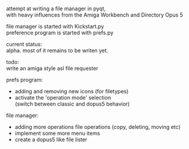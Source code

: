 attempt at writing a file manager in pyqt,   
with heavy influences from the Amiga Workbench and Directory Opus 5

file manager is started with Kickstart.py   
preference program is started with prefs.py   

current status:   
alpha. most of it remains to be writen yet.


todo:   
write an amiga style asl file requester

prefs program:   
- adding and removing new icons (for filetypes)   
- activate the 'operation mode' selection   
  (switch between classic and dopus5 behavior)   

file manager:   
- adding more operations file operations (copy, deleting, moving etc)   
- implement some more menu items   
- create a dopus5 like file lister   
